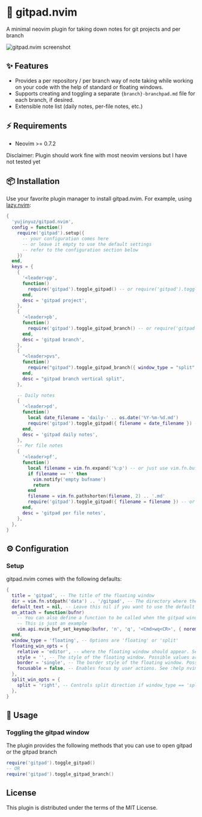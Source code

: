 # 📝 gitpad.nvim

A minimal neovim plugin for taking down notes for git projects and per branch

![gitpad.nvim screenshot](https://github.com/yujinyuz/gitpad.nvim/assets/10972027/516838f5-9e14-4177-9abc-6f71a4b7feac)

## ✨ Features

- Provides a per repository / per branch way of note taking while working on your code with the help
  of standard or floating windows.
- Supports creating and toggling a separate `{branch}-branchpad.md` file for each branch,
  if desired.
- Extensible note list (daily notes, per-file notes, etc.)

## ⚡️ Requirements

- Neovim >= 0.7.2

Disclaimer: Plugin should work fine with most neovim versions but I have not tested yet

## 📦 Installation

Use your favorite plugin manager to install gitpad.nvim. For example,
using [lazy.nvim](https://github.com/folke/lazy.nvim):

```lua
{
  'yujinyuz/gitpad.nvim',
  config = function()
    require('gitpad').setup({
      -- your configuration comes here
      -- or leave it empty to use the default settings
      -- refer to the configuration section below
    })
  end,
  keys = {
    {
      '<leader>pp',
      function()
        require('gitpad').toggle_gitpad() -- or require('gitpad').toggle_gitpad({ title = 'Project notes' })
      end,
      desc = 'gitpad project',
    },
    {
      '<leader>pb',
      function()
        require('gitpad').toggle_gitpad_branch() -- or require('gitpad').toggle_gitpad_branch({ title = 'Branch notes' })
      end,
      desc = 'gitpad branch',
    },
    {
      "<leader>pvs",
      function()
        require("gitpad").toggle_gitpad_branch({ window_type = "split", split_win_opts = { split = "right" } })
      end,
      desc = "gitpad branch vertical split",
    },

    -- Daily notes
    {
      '<leader>pd',
      function()
        local date_filename = 'daily-' .. os.date('%Y-%m-%d.md')
        require('gitpad').toggle_gitpad({ filename = date_filename }) -- or require('gitpad').toggle_gitpad({ filename = date_filename, title = 'Daily notes' })
      end,
      desc = 'gitpad daily notes',
    },
    -- Per file notes
    {
      '<leader>pf',
      function()
        local filename = vim.fn.expand('%:p') -- or just use vim.fn.bufname()
        if filename == '' then
          vim.notify('empty bufname')
          return
        end
        filename = vim.fn.pathshorten(filename, 2) .. '.md'
        require('gitpad').toggle_gitpad({ filename = filename }) -- or require('gitpad').toggle_gitpad({ filename = filename, title = 'Current file notes' })
      end,
      desc = 'gitpad per file notes',
    },
  },
}

```

## ⚙︎ Configuration

### Setup

gitpad.nvim comes with the following defaults:

```lua
{
  title = 'gitpad', -- The title of the floating window
  dir = vim.fn.stdpath('data') .. '/gitpad', -- The directory where the notes are stored. Possible value is a valid path ie '~/notes'
  default_text = nil, -- Leave this nil if you want to use the default text
  on_attach = function(bufnr)
    -- You can also define a function to be called when the gitpad window is opened, by setting the `on_attach` option:
    -- This is just an example
    vim.api.nvim_buf_set_keymap(bufnr, 'n', 'q', '<Cmd>wq<CR>', { noremap = true, silent = true })
  end,
  window_type = 'floating', -- Options are 'floating' or 'split'
  floating_win_opts = {
    relative = 'editor', -- where the floating window should appear. See :help nvim_open_win()
    style = '', -- The style of the floating window. Possible values are `'minimal'` (no line numbers, statusline, or sign column. See :help nvim_open_win() '), and `''` (default Neovim style).
    border = 'single', -- The border style of the floating window. Possible values are `'single'`, `'double'`, `'shadow'`, `'rounded'`, and `''` (no border).
    focusable = false, -- Enables focus by user actions. See :help nvim_open_win()
  },
  split_win_opts = {
    split = 'right', -- Controls split direction if window_type == 'split'. Options are 'left', 'right', 'above', or 'below'. See :help nvim_open_win()
  },
}
```

## 🚀 Usage

### Toggling the gitpad window

The plugin provides the following methods that you can use to open gitpad or the gitpad branch

```lua
require('gitpad').toggle_gitpad()
-- OR
require('gitpad').toggle_gitpad_branch()
```

## License

This plugin is distributed under the terms of the MIT License.
